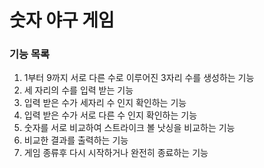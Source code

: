 # 숫자 야구 게임
### 기능 목록
1. 1부터 9까지 서로 다른 수로 이루어진 3자리 수를 생성하는 기능 
2. 세 자리의 수를 입력 받는 기능
3. 입력 받은 수가 세자리 수 인지 확인하는 기능
4. 입력 받은 수가 서로 다른 수 인지 확인하는 기능
5. 숫자를 서로 비교하여 스트라이크 볼 낫싱을 비교하는 기능
6. 비교한 결과를 출력하는 기능
7. 게임 종류후 다시 시작하거나 완전히 종료하는 기능 
